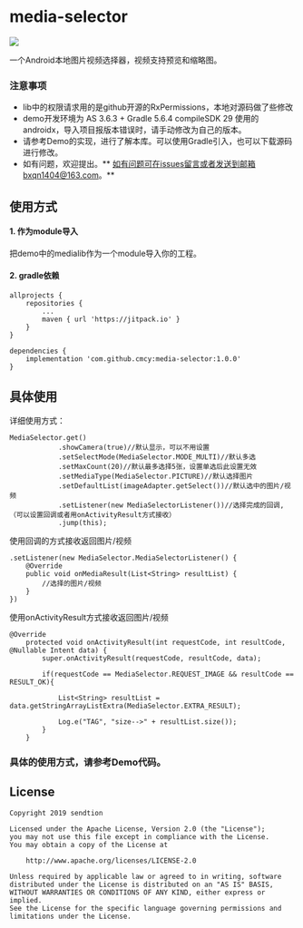 # media-selector

[![](https://jitpack.io/v/cmcy/media-selector.svg)](https://jitpack.io/#cmcy/media-selector)


一个Android本地图片视频选择器，视频支持预览和缩略图。


### 注意事项

- lib中的权限请求用的是github开源的RxPermissions，本地对源码做了些修改
- demo开发环境为 AS 3.6.3 + Gradle 5.6.4  compileSDK 29 使用的androidx，导入项目报版本错误时，请手动修改为自己的版本。
- 请参考Demo的实现，进行了解本库。可以使用Gradle引入，也可以下载源码进行修改。
- 如有问题，欢迎提出。** 如有问题可在issues留言或者发送到邮箱bxqn1404@163.com。**

## 使用方式
#### 1. 作为module导入
把demo中的medialib作为一个module导入你的工程。


#### 2. gradle依赖

```
allprojects {
    repositories {
        ...
        maven { url 'https://jitpack.io' }
    }
}

dependencies {
    implementation 'com.github.cmcy:media-selector:1.0.0'
}
```

## 具体使用
详细使用方式：
```
MediaSelector.get()
            .showCamera(true)//默认显示，可以不用设置
            .setSelectMode(MediaSelector.MODE_MULTI)//默认多选
            .setMaxCount(20)//默认最多选择5张，设置单选后此设置无效
            .setMediaType(MediaSelector.PICTURE)//默认选择图片
            .setDefaultList(imageAdapter.getSelect())//默认选中的图片/视频
            .setListener(new MediaSelectorListener())//选择完成的回调, （可以设置回调或者用onActivityResult方式接收）
            .jump(this);
```

使用回调的方式接收返回图片/视频
```
.setListener(new MediaSelector.MediaSelectorListener() {
    @Override
    public void onMediaResult(List<String> resultList) {
        //选择的图片/视频
    }
})
```

使用onActivityResult方式接收返回图片/视频
```
@Override
    protected void onActivityResult(int requestCode, int resultCode, @Nullable Intent data) {
        super.onActivityResult(requestCode, resultCode, data);

        if(requestCode == MediaSelector.REQUEST_IMAGE && resultCode == RESULT_OK){

            List<String> resultList = data.getStringArrayListExtra(MediaSelector.EXTRA_RESULT);

            Log.e("TAG", "size-->" + resultList.size());
        }
    }
```

### 具体的使用方式，请参考Demo代码。

## License

```
Copyright 2019 sendtion

Licensed under the Apache License, Version 2.0 (the "License");
you may not use this file except in compliance with the License.
You may obtain a copy of the License at

    http://www.apache.org/licenses/LICENSE-2.0

Unless required by applicable law or agreed to in writing, software
distributed under the License is distributed on an "AS IS" BASIS,
WITHOUT WARRANTIES OR CONDITIONS OF ANY KIND, either express or implied.
See the License for the specific language governing permissions and
limitations under the License.
```
